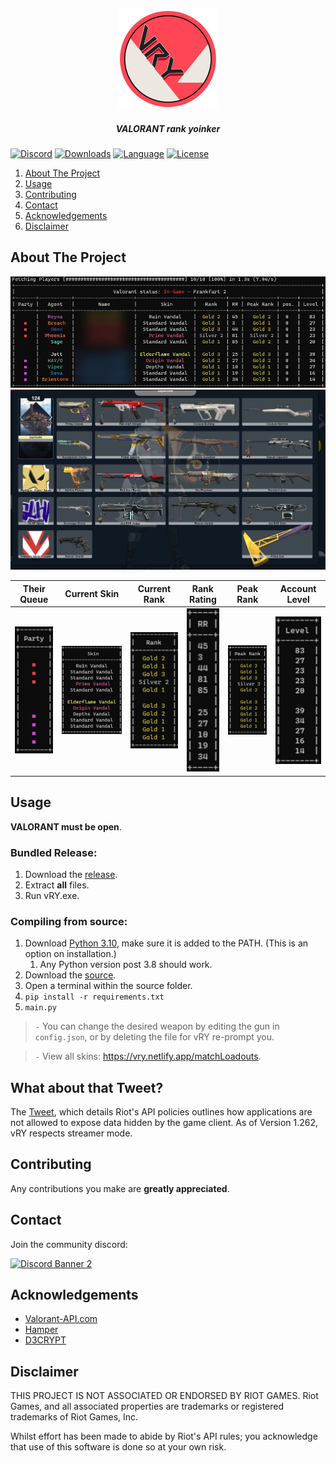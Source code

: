 <p align="center">
    <a href="https://github.com/isaacKenyon/valorant-rank-yoinker/">
        <img src="assets/Logo.png" alt="Logo" width="160" height="160">
    </a>
<h5 align="center"> VALORANT rank yoinker</h5>

[![Discord][discord-shield]][discord-url]
[![Downloads][downloads-shield]][downloads-url]
[![Language][language-shield]][language-url]
[![License][license-shield]][license-url]
     
 
  <ol>
    <li><a href="#about-the-project">About The Project</a></li>
    <li><a href="#usage">Usage</a></li>
    <li><a href="#contributing">Contributing</a></li>
    <li><a href="#contact">Contact</a></li>
    <li><a href="#acknowledgements">Acknowledgements</a></li>
    <li><a href="#disclaimer">Disclaimer</a></li>
  </ol>

    
## About The Project

 ![Screenshot](assets/Example.png)
 ![Skin Showcase Image](assets/SkinShowcase.png)

|Their Queue|Current Skin|Current Rank|Rank Rating|Peak Rank|Account Level|
|:---:|:---:|:---:|:---:|:---:|:---:|
|![Parties](assets/Party.png)|![Skin](assets/Skin.png)|![Rank](assets/Rank.png)|![Rating](assets/Rating.png)|![Peak](assets/PeakRank.png)|![Level](assets/Level.png)|
    

## Usage
 **VALORANT must be open**.

### Bundled Release:

1) Download the [release](https://github.com/isaacKenyon/valorant-rank-yoinker/releases/latest).
2) Extract **all** files.
3) Run vRY.exe.

### Compiling from source:

1) Download [Python 3.10](https://www.python.org/downloads/release/python-3100/), make sure it is added to the PATH. (This is an option on installation.)
   1) Any Python version post 3.8 should work.
2) Download the [source](https://github.com/isaacKenyon/VALORANT-rank-yoinker/archive/refs/heads/main.zip).
3) Open a terminal within the source folder.
4) `pip install -r requirements.txt`
5) `main.py`

> `-` You can change the desired weapon by editing the gun in `config.json`, or by deleting the file for vRY re-prompt you.

> `-` View all skins: <https://vry.netlify.app/matchLoadouts>.

## What about that Tweet?

 The [Tweet](https://twitter.com/PlayVALORANT/status/1539728676815642624), which details Riot's API policies outlines how
 applications are not allowed to expose data hidden by the game client. As of Version 1.262, vRY respects streamer mode.

## Contributing

 Any contributions you make are **greatly appreciated**.
 
## Contact 

 Join the community discord:         
 
[![Discord Banner 2][discord-banner]][discord-url]

## Acknowledgements

 - [Valorant-API.com](https://valorant-api.com/)
 - [Hamper](https://hamper.codes/)
 - [D3CRYPT](https://d3crypt360.pages.dev/)
 
## Disclaimer

 THIS PROJECT IS NOT ASSOCIATED OR ENDORSED BY RIOT GAMES. Riot Games, and all associated properties are trademarks or registered trademarks of Riot Games, Inc.
    
 Whilst effort has been made to abide by Riot's API rules; you acknowledge that use of this software is done so at your own risk.


[discord-shield]: https://img.shields.io/discord/872101595037446144?color=7289da&label=Support&logo=discord&logoColor=7289da&style=for-the-badge
[discord-url]: https://discord.gg/HeTKed64Ka
[discord-banner]: https://discordapp.com/api/guilds/872101595037446144/widget.png?style=banner2

[downloads-shield]: https://img.shields.io/github/downloads/isaacKenyon/VALORANT-rank-yoinker/total?style=for-the-badge&logo=github
[downloads-url]: https://github.com/isaacKenyon/VALORANT-rank-yoinker/releases/latest

[language-shield]: https://img.shields.io/github/languages/top/isaacKenyon/Valorant-rank-yoinker?logo=python&logoColor=yellow&style=for-the-badge
[language-url]: https://www.python.org/

[license-shield]: https://img.shields.io/github/license/isaacKenyon/valorant-rank-yoinker?style=for-the-badge
[license-url]: https://github.com/isaacKenyon/valorant-rank-yoinker/blob/main/LICENSE
